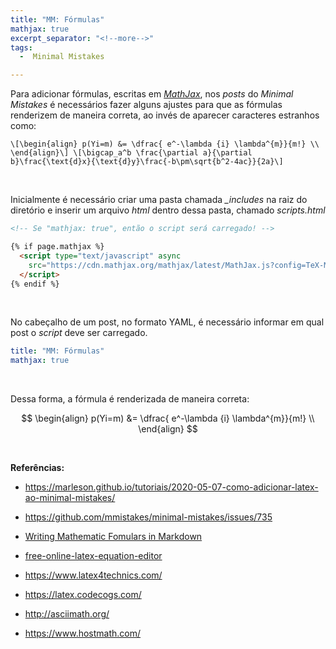 ```yaml
---
title: "MM: Fórmulas"
mathjax: true
excerpt_separator: "<!--more-->"
tags:
  -  Minimal Mistakes

---
```


Para adicionar fórmulas, escritas em [*MathJax*](https://www.mathjax.org/), nos *posts* do *Minimal Mistakes* é necessários fazer alguns ajustes para que as fórmulas renderizem de maneira correta, ao invés de aparecer caracteres estranhos como:

```
\[\begin{align} p(Yi=m) &= \dfrac{ e^-\lambda {i} \lambda^{m}}{m!} \\ \end{align}\] \[\bigcap_a^b \frac{\partial a}{\partial b}\frac{\text{d}x}{\text{d}y}\frac{-b\pm\sqrt{b^2-4ac}}{2a}\]
```

<br>

Inicialmente é necessário criar uma pasta chamada *_includes* na raiz do diretório e inserir um arquivo *html* dentro dessa pasta, chamado *scripts.html*

```html
<!-- Se "mathjax: true", então o script será carregado! -->

{% if page.mathjax %}
  <script type="text/javascript" async
​    src="https://cdn.mathjax.org/mathjax/latest/MathJax.js?config=TeX-MML-AM_CHTML">
  </script>
{% endif %}
```

<br>

No cabeçalho de um post, no formato  YAML, é necessário informar em qual post o *script* deve ser carregado.

```yaml
title: "MM: Fórmulas"
mathjax: true
```

<br>

Dessa forma, a fórmula é renderizada de maneira correta:

$$
\begin{align}
  p(Yi=m) &= \dfrac{ e^-\lambda {i} \lambda^{m}}{m!} \\
\end{align}
$$



<br>

**Referências:**

- https://marleson.github.io/tutoriais/2020-05-07-como-adicionar-latex-ao-minimal-mistakes/
- https://github.com/mmistakes/minimal-mistakes/issues/735

- [Writing Mathematic Fomulars in Markdown](https://csrgxtu.github.io/2015/03/20/Writing-Mathematic-Fomulars-in-Markdown/)
- [free-online-latex-equation-editor](http://www.sciweavers.org/free-online-latex-equation-editor)
- https://www.latex4technics.com/
- https://latex.codecogs.com/
- http://asciimath.org/
- https://www.hostmath.com/
